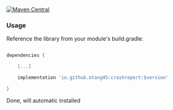 [![Maven Central](https://maven-badges.herokuapp.com/maven-central/io.github.otang45/crashreport/badge.svg?style=flat)](https://central.sonatype.com/namespace/io.github.otang45)

### Usage
Reference the library from your module's build.gradle:

``` gradle

dependencies {

    [...]

    implementation 'io.github.otang45:crashreport:$version'

}

```





Done, will automatic installed
